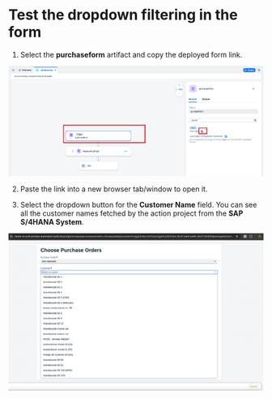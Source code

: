 #  Test the dropdown filtering in the form

1. Select the **purchaseform** artifact and copy the deployed form link.

![](./images/formlink.png)

2. Paste the link into a new browser tab/window to open it.

3. Select the dropdown button for the **Customer Name** field. You can see all the customer names fetched by the action project from the **SAP S/4HANA System**.

![](./images/drop.png)
